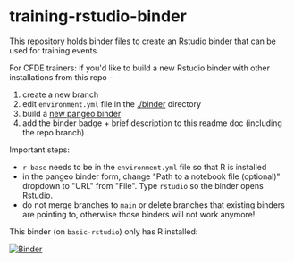 # training-rstudio-binder

This repository holds binder files to create an Rstudio binder that can be used for training events.

For CFDE trainers: if you'd like to build a new Rstudio binder with other installations from this repo - 

1) create a new branch
2) edit `environment.yml` file in the [./binder](./binder) directory
3) build a [new pangeo binder](https://binder.pangeo.io/)
4) add the binder badge + brief description to this readme doc (including the repo branch)

Important steps:

- `r-base` needs to be in the `environment.yml` file so that R is installed
- in the pangeo binder form, change "Path to a notebook file (optional)" dropdown to "URL" from "File". Type `rstudio` so the binder opens Rstudio.
- do not merge branches to `main` or delete branches that existing binders are pointing to, otherwise those binders will not work anymore!

This binder (on `basic-rstudio`) only has R installed:

[![Binder](https://binder.pangeo.io/badge_logo.svg)](https://binder.pangeo.io/v2/gh/nih-cfde/training-rstudio-binder/basic-rstudio?urlpath=rstudio)


